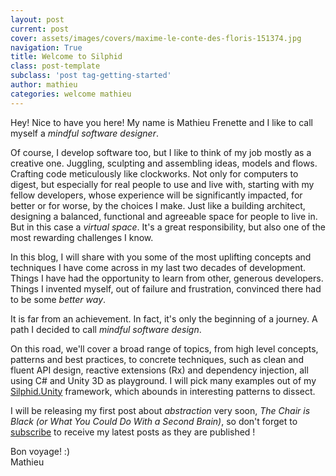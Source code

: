 ```yaml
---
layout: post
current: post
cover: assets/images/covers/maxime-le-conte-des-floris-151374.jpg
navigation: True
title: Welcome to Silphid
class: post-template
subclass: 'post tag-getting-started'
author: mathieu
categories: welcome mathieu
---
```


Hey! Nice to have you here! My name is Mathieu Frenette and I like to call myself a *mindful software designer*.

Of course, I develop software too, but I like to think of my job mostly as a creative one. Juggling, sculpting and assembling ideas, models and flows. Crafting code meticulously like clockworks.  Not only for computers to digest, but especially for real people to use and live with, starting with my fellow developers, whose experience will be significantly impacted, for better or for worse, by the choices I make. Just like a building architect, designing a balanced, functional and agreeable space for people to live in. But in this case a *virtual space*. It's a great responsibility, but also one of the most rewarding challenges I know.

In this blog, I will share with you some of the most uplifting concepts and techniques I have come across in my last two decades of development. Things I have had the opportunity to learn from other, generous developers. Things I invented myself, out of failure and frustration, convinced there had to be some *better way*.

It is far from an achievement. In fact, it's only the beginning of a journey. A path I decided to call *mindful software design*.

On this road, we'll cover a broad range of topics, from high level concepts, patterns and best practices, to concrete techniques, such as clean and fluent API design, reactive extensions (Rx) and dependency injection, all using C# and Unity 3D as playground. I will pick many examples out of my [Silphid.Unity](/silphid.unity) framework, which abounds in interesting patterns to dissect.

I will be releasing my first post about *abstraction* very soon, *The Chair is Black (or What You Could Do With a Second Brain)*, so don't forget to [subscribe](#subscribe) to receive my latest posts as they are published !

Bon voyage! :)  
Mathieu